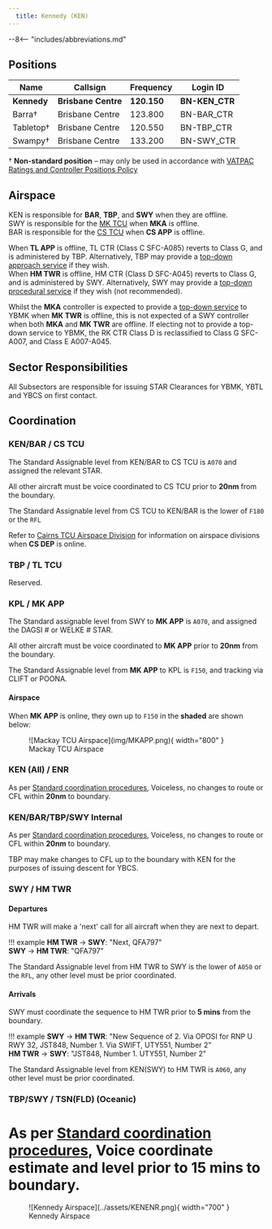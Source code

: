 ```yaml
---
  title: Kennedy (KEN)
---
```


--8<-- "includes/abbreviations.md"

## Positions

| Name | Callsign | Frequency | Login ID |
| ---- | -------- | --------- | -------- |
| **Kennedy** | **Brisbane Centre** | **120.150** | **BN-KEN_CTR** |
| Barra† | Brisbane Centre | 123.800 | BN-BAR_CTR |
| Tabletop† | Brisbane Centre | 120.550 | BN-TBP_CTR |
| Swampy† | Brisbane Centre | 133.200 | BN-SWY_CTR |

† **Non-standard position** – may only be used in accordance with [VATPAC Ratings and Controller Positions Policy](https://cdn.vatpac.org/documents/policy/Controller+Positions+and+Ratings+Policy+v5.2.pdf)

## Airspace
KEN is responsible for **BAR**, **TBP**, and **SWY** when they are offline.  
SWY is responsible for the [MK TCU](../../../terminal/coral) when **MKA** is offline.  
BAR is responsible for the [CS TCU](../../../terminal/cairns) when **CS APP** is offline.  

When **TL APP** is offline, TL CTR (Class C SFC-A085) reverts to Class G, and is administered by TBP. Alternatively, TBP may provide a [top-down approach service](../../../military/townsville) if they wish.  
When **HM TWR** is offline, HM CTR (Class D SFC-A045) reverts to Class G, and is administered by SWY. Alternatively, SWY may provide a [top-down procedural service](../../../aerodromes/Hammo) if they wish (not recommended).  

Whilst the **MKA** controller is expected to provide a [top-down service](../../../aerodromes/Mackay) to YBMK when **MK TWR** is offline, this is not expected of a SWY controller when both **MKA** and **MK TWR** are offline. If electing not to provide a top-down service to YBMK, the RK CTR Class D is reclassified to Class G SFC-A007, and Class E A007-A045.

## Sector Responsibilities
All Subsectors are responsible for issuing STAR Clearances for YBMK, YBTL and YBCS on first contact.
## Coordination
### KEN/BAR / CS TCU
The Standard Assignable level from KEN/BAR to CS TCU is `A070` and assigned the relevant STAR. 

All other aircraft must be voice coordinated to CS TCU prior to **20nm** from the boundary.

The Standard Assignable level from CS TCU to KEN/BAR is the lower of `F180` or the `RFL`

Refer to [Cairns TCU Airspace Division](../../../terminal/cairns/#airspace-division) for information on airspace divisions when **CS DEP** is online.

### TBP / TL TCU
Reserved.

### KPL / MK APP
The Standard assignable level from SWY to **MK APP** is `A070`, and assigned the DAGSI # or WELKE # STAR.

All other aircraft must be voice coordinated to **MK APP** prior to **20nm** from the boundary.

The Standard Assignable level from **MK APP** to KPL is `F150`, and tracking via CLIFT or POONA.
#### Airspace
When **MK APP** is online, they own up to `F150` in the **shaded** are shown below:
<figure markdown>
![Mackay TCU Airspace](img/MKAPP.png){ width="800" }
  <figcaption>Mackay TCU Airspace</figcaption>
</figure>

### KEN (All) / ENR

As per [Standard coordination procedures](../../../controller-skills/coordination/#enr-enr), Voiceless, no changes to route or CFL within **20nm** to boundary.

### KEN/BAR/TBP/SWY Internal

As per [Standard coordination procedures](../../../controller-skills/coordination/#enr-enr), Voiceless, no changes to route or CFL within **20nm** to boundary.

TBP may make changes to CFL up to the boundary with KEN for the purposes of issuing descent for YBCS.

### SWY / HM TWR
#### Departures
HM TWR will make a 'next' call for all aircraft when they are next to depart.

!!! example
    **HM TWR** -> **SWY**: "Next, QFA797"  
    **SWY** -> **HM TWR**: "QFA797"  

The Standard Assignable level from HM TWR to SWY is the lower of `A050` or the `RFL`, any other level must be prior coordinated.
#### Arrivals
SWY must coordinate the sequence to HM TWR prior to **5 mins** from the boundary.

!!! example
    **SWY** -> **HM TWR**: "New Sequence of 2. Via OPOSI for RNP U RWY 32, JST848, Number 1. Via SWIFT, UTY551, Number 2”  
    **HM TWR** -> **SWY**: "JST848, Number 1. UTY551, Number 2"  

The Standard Assignable level from KEN(SWY) to HM TWR is `A060`, any other level must be prior coordinated.

### TBP/SWY / TSN(FLD) (Oceanic)
As per [Standard coordination procedures](../../../controller-skills/coordination/#enr-oceanic), Voice coordinate estimate and level prior to **15 mins** to boundary.
=======
<figure markdown>
![Kennedy Airspace](../assets/KENENR.png){ width="700" }
  <figcaption>Kennedy Airspace</figcaption>
</figure>
